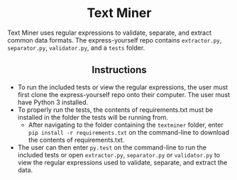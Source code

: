 # <div align="center">Text Miner</div>

Text Miner uses regular expressions to validate, separate, and extract common data formats. The express-yourself repo contains `extractor.py`, `separator.py`, `validator.py`, and a `tests` folder.

## <div align="center">Instructions</div>

* To run the included tests or view the regular expressions, the user must first clone the express-yourself repo onto their computer. The user must have Python 3 installed.
* To properly run the tests, the contents of requirements.txt must be installed in the folder the tests will be running from.
  * After navigating to the folder containing the `textminer` folder, enter `pip install -r requirements.txt` on the command-line to download the contents of requirements.txt.
* The user can then enter `py.test` on the command-line to run the included tests or open `extractor.py`, `separator.py` or `validator.py` to view the regular expressions used to validate, separate, and extract the data.
